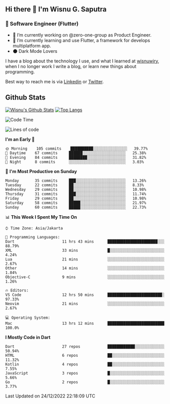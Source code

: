 ## Hi there 👋 I'm Wisnu G. Saputra

### :mobile_phone_off: Software Engineer (Flutter)

- 🔭 I’m currently working on @zero-one-group as Product Engineer.
- 🌱 I’m currently learning and use Flutter, a framework for develops multiplatform app.
- :new_moon: Dark Mode Lovers


I have a blog about the technology I use, and what I learned at [wisnuwiry](https://wisnuwiry.space/), when I no longer work I write a blog, or learn new things about programming.

Best way to reach me is via [Linkedin](https://www.linkedin.com/in/wisnu-saputra/) or [Twitter](https://twitter.com/wisnuwiry).

## Github Stats

[![Wisnu's Github Stats](https://github-readme-stats.vercel.app/api?username=wisnuwiry&count_private=true&theme=default&show_icons=true)](https://github.com/wisnuwiry)
[![Top Langs](https://github-readme-stats.vercel.app/api/top-langs/?username=wisnuwiry&layout=compact)](https://github.com/wisnuwiry)

<!--START_SECTION:waka-->
![Code Time](http://img.shields.io/badge/Code%20Time-23%20hrs%2059%20mins-blue)

![Lines of code](https://img.shields.io/badge/From%20Hello%20World%20I%27ve%20Written-943%20Thousand%20lines%20of%20code-blue)

**I'm an Early 🐤** 

```text
🌞 Morning    105 commits    ██████████░░░░░░░░░░░░░░░   39.77% 
🌆 Daytime    67 commits     ██████░░░░░░░░░░░░░░░░░░░   25.38% 
🌃 Evening    84 commits     ████████░░░░░░░░░░░░░░░░░   31.82% 
🌙 Night      8 commits      ░░░░░░░░░░░░░░░░░░░░░░░░░   3.03%

```
📅 **I'm Most Productive on Sunday** 

```text
Monday       35 commits     ███░░░░░░░░░░░░░░░░░░░░░░   13.26% 
Tuesday      22 commits     ██░░░░░░░░░░░░░░░░░░░░░░░   8.33% 
Wednesday    29 commits     ██░░░░░░░░░░░░░░░░░░░░░░░   10.98% 
Thursday     31 commits     ███░░░░░░░░░░░░░░░░░░░░░░   11.74% 
Friday       29 commits     ██░░░░░░░░░░░░░░░░░░░░░░░   10.98% 
Saturday     58 commits     █████░░░░░░░░░░░░░░░░░░░░   21.97% 
Sunday       60 commits     █████░░░░░░░░░░░░░░░░░░░░   22.73%

```


📊 **This Week I Spent My Time On** 

```text
⌚︎ Time Zone: Asia/Jakarta

💬 Programming Languages: 
Dart                     11 hrs 43 mins      ██████████████████████░░░   88.79% 
XML                      33 mins             █░░░░░░░░░░░░░░░░░░░░░░░░   4.24% 
Lua                      21 mins             ░░░░░░░░░░░░░░░░░░░░░░░░░   2.67% 
Other                    14 mins             ░░░░░░░░░░░░░░░░░░░░░░░░░   1.84% 
Objective-C              9 mins              ░░░░░░░░░░░░░░░░░░░░░░░░░   1.26%

🔥 Editors: 
VS Code                  12 hrs 50 mins      ████████████████████████░   97.33% 
Neovim                   21 mins             ░░░░░░░░░░░░░░░░░░░░░░░░░   2.67%

💻 Operating System: 
Mac                      13 hrs 12 mins      █████████████████████████   100.0%

```

**I Mostly Code in Dart** 

```text
Dart                     27 repos            ████████████░░░░░░░░░░░░░   50.94% 
HTML                     6 repos             ██░░░░░░░░░░░░░░░░░░░░░░░   11.32% 
Kotlin                   4 repos             ██░░░░░░░░░░░░░░░░░░░░░░░   7.55% 
JavaScript               3 repos             █░░░░░░░░░░░░░░░░░░░░░░░░   5.66% 
Go                       2 repos             █░░░░░░░░░░░░░░░░░░░░░░░░   3.77%

```



 Last Updated on 24/12/2022 22:18:09 UTC
<!--END_SECTION:waka-->
